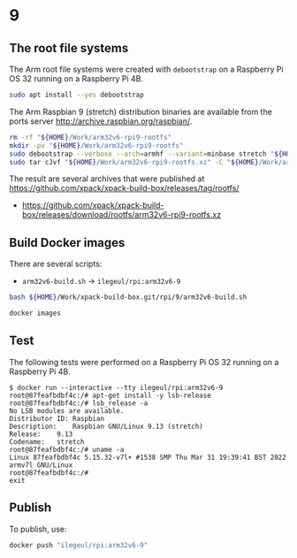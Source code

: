# 9

## The root file systems

The Arm root file systems were created with `debootstrap` on a
Raspberry Pi OS 32 running on a Raspberry Pi 4B.

```sh
sudo apt install --yes debootstrap
```

The Arm Raspbian 9 (stretch) distribution binaries are available
from the ports server http://archive.raspbian.org/raspbian/.

```sh
rm -rf "${HOME}/Work/arm32v6-rpi9-rootfs"
mkdir -pv "${HOME}/Work/arm32v6-rpi9-rootfs"
sudo debootstrap --verbose --arch=armhf --variant=minbase stretch "${HOME}/Work/arm32v6-rpi9-rootfs" http://archive.raspbian.org/raspbian/
sudo tar cJvf "${HOME}/Work/arm32v6-rpi9-rootfs.xz" -C "${HOME}/Work/arm32v6-rpi9-rootfs" .
```

The result are several archives that were published at
https://github.com/xpack/xpack-build-box/releases/tag/rootfs/

- https://github.com/xpack/xpack-build-box/releases/download/rootfs/arm32v6-rpi9-rootfs.xz

## Build Docker images

There are several scripts:

- `arm32v6-build.sh` -> `ilegeul/rpi:arm32v6-9`

```sh
bash ${HOME}/Work/xpack-build-box.git/rpi/9/arm32v6-build.sh

docker images
```

## Test

The following tests were performed on a
Raspberry Pi OS 32 running on a Raspberry Pi 4B.

```console
$ docker run --interactive --tty ilegeul/rpi:arm32v6-9
root@87feafbdbf4c:/# apt-get install -y lsb-release
root@87feafbdbf4c:/# lsb_release -a
No LSB modules are available.
Distributor ID:	Raspbian
Description:	Raspbian GNU/Linux 9.13 (stretch)
Release:	9.13
Codename:	stretch
root@87feafbdbf4c:/# uname -a
Linux 87feafbdbf4c 5.15.32-v7l+ #1538 SMP Thu Mar 31 19:39:41 BST 2022 armv7l GNU/Linux
root@87feafbdbf4c:/#
exit
```

## Publish

To publish, use:

```sh
docker push "ilegeul/rpi:arm32v6-9"
```
